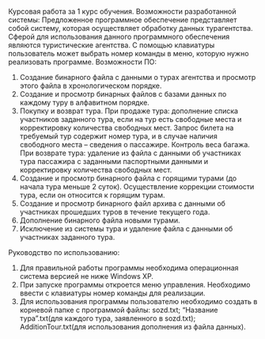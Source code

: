 Курсовая работа за 1 курс обучения.
Возможности разработанной системы:
Предложенное программное обеспечение представляет собой систему, которая осуществляет обработку данных турагентства. Сферой для использования данного программного обеспечения являются туристические агентства.
С помощью клавиатуры пользователь может выбрать номер команды в меню, которую нужно реализовать программе.
Возможности ПО:
1) Создание бинарного файла с данными о  турах агентства и просмотр этого файла в хронологическом порядке.
2) Создание и просмотр бинарных файлов с базами данных по каждому туру в алфавитном порядке.
3) Покупку и возврат тура.
При продаже тура: дополнение списка участников заданного тура, если на тур есть свободные места и корректировку количества свободных мест.
Запрос билета на требуемый тур содержит номер тура, и в случае наличия свободного места – сведения о пассажире. Контроль веса багажа.
При возврате тура: удаление из файла с данными об участниках тура пассажира с заданными паспортными данными и корректировку количества свободных мест.
4) Создание  и просмотр бинарного файла с горящими турами (до начала тура меньше 2 суток). Осуществление коррекции стоимости тура, если он относится к горящим турам.
5) Создание и просмотр бинарного файл архива с данными об участниках прошедших туров в течение текущего года.
6) Дополнение бинарного файла новыми турами.
7) Исключение из системы тура и удаление файла с данными об участниках заданного тура.

Руководство по использованию:
1)	Для правильной работы программы необходима операционная система версией не ниже Windows XP.
2)	При запуске программы откроется меню управления. Необходимо ввести с клавиатуры номер команды для реализации.
3)	Для использования программы пользователю необходимо создать в корневой папке с программой файлы: sozd.txt; “Название тура”.txt(для каждого тура, заявленного в  sozd.txt); AdditionTour.txt(для использования дополнения из файла данных).
